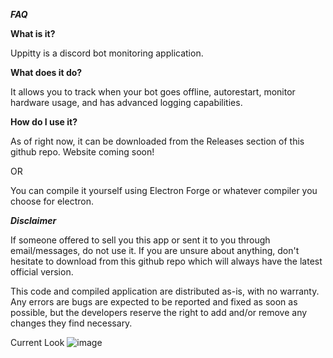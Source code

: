 **_FAQ_**

**What is it?**

Uppitty is a discord bot monitoring application.


**What does it do?**

It allows you to track when your bot goes offline, autorestart, monitor hardware usage, and has advanced logging capabilities.


**How do I use it?**

As of right now, it can be downloaded from the Releases section of this github repo. Website coming soon!

OR

You can compile it yourself using Electron Forge or whatever compiler you choose for electron.


**_Disclaimer_**

If someone offered to sell you this app or sent it to you through email/messages, do not use it.
If you are unsure about anything, don't hesitate to download from this github repo which will always have the latest official version.

This code and compiled application are distributed as-is, with no warranty. Any errors are bugs are expected to be reported and fixed as soon as possible, but the developers reserve the right to add and/or remove any changes they find necessary.

Current Look
![image](https://github.com/SoullessCookie/Uppitty/assets/71998907/e3b2b0b9-5706-4d97-88a9-9d9ae15cc8ce)
